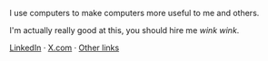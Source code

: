 I use computers to make computers more useful to me and others.

I'm actually really good at this, you should hire me *wink wink*.

[LinkedIn](https://linkedin.com/in/lukasz-drukala) ·
[X.com](https://x.com/MasFlam) ·
[Other links](https://links.masflam.com)
